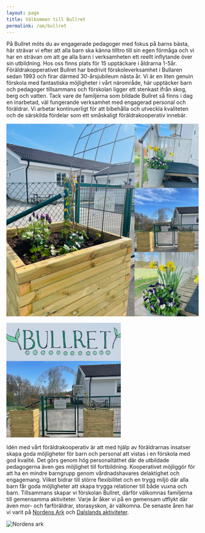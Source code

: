 ```yaml
---
layout: page
title: Välkommen till Bullret
permalink: /om/bullret
---
```


På Bullret möts du av engagerade pedagoger med fokus på barns bästa, här strävar vi efter att alla barn ska känna tilltro till sin egen förmåga och vi har en strävan om att ge alla barn i verksamheten ett reellt inflytande över sin utbildning. Hos oss finns plats för 15 upptäckare i åldrarna 1-5år. Föräldrakopperativet Bullret har bedrivit förskoleverksamhet i Bullaren sedan 1993 och firar därmed 30-årsjubileum nästa år. Vi är en liten genuin förskola med fantastiska möjligheter i vårt närområde, här upptäcker barn och pedagoger tillsammans och förskolan ligger ett stenkast ifrån skog, berg och vatten.
Tack vare de familjerna som bildade Bullret så finns i dag en inarbetad, väl fungerande verksamhet med engagerad personal och föräldrar. Vi arbetar kontinuerligt för att bibehålla och utveckla kvaliteten och de särskilda fördelar som ett småskaligt föräldrakooperativ innebär.


![velkommen](/img/Velkommen.jpg)

<div class="row">
<div class="left-col">

</div>
</div>

<div class="right">
<img src="/img/framsida.jpg" alt="front" width="300"/>
</div>

Idén med vårt föräldrakooperativ är att med hjälp av föräldrarnas insatser skapa goda möjligheter för barn och personal att vistas i en förskola med god kvalité. Det görs genom hög personaltäthet där de utbildade pedagogerna även ges möjlighet till fortbildning. Kooperativet möjliggör för att ha en mindre barngrupp genom vårdnadshavares delaktighet och engagemang. Vilket bidrar till större flexibilitet och en trygg miljö där alla barn får goda möjligheter att skapa trygga relationer till både vuxna och barn. 
Tillsammans skapar vi förskolan Bullret, därför välkomnas familjerna till gemensamma aktiviteter. Varje år åker vi på en gemensam utflykt där även mor- och farföräldrar, storasyskon, är välkomna. De senaste åren har vi varit på [Nordens Ark](https://nordensark.se/) och [Dalslands aktiviteter](https://www.dalslandsaktiviteter.se/). 

![Nordens ark](/img/nordensark.jpg)

